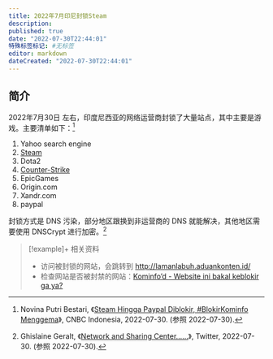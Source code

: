 ```yaml
---
title: 2022年7月印尼封锁Steam
description:
published: true
date: "2022-07-30T22:44:01"
特殊标签标记: #无标签
editor: markdown
dateCreated: "2022-07-30T22:44:01"
---
```


## 简介

2022年7月30日 左右，印度尼西亚的网络运营商封锁了大量站点，其中主要是游戏。主要清单如下：[^359795]

[^359795]: Novina Putri Bestari, 《[Steam Hingga Paypal Diblokir, #BlokirKominfo Menggema](https://web.archive.org/web/20220730145041/https://www.cnbcindonesia.com/tech/20220730111859-37-359795/steam-hingga-paypal-diblokir-blokirkominfo-menggema)》, CNBC Indonesia, 2022-07-30. (参照 2022-07-30).

1.  Yahoo search engine
2.  [Steam][]
3.  Dota2
4.  [Counter-Strike][CSGO]
5.  EpicGames
6.  Origin.com
7.  Xandr.com
8.  paypal

[Steam]: /game/数字分发平台/Steam.md
[CSGO]: /game/CSGO.md

封锁方式是 DNS 污染，部分地区跟换到非运营商的 DNS 就能解决，其他地区需要使用 DNSCrypt 进行加密。[^Ghis_Geralt]

[^Ghis_Geralt]: Ghislaine Geralt, 《[Network and Sharing Center……](https://web.archive.org/web/20220730114820/https://twitter.com/Ghis_Geralt/status/1553145617232211968)》, Twitter, 2022-07-30. (参照 2022-07-30).

> [!example]+ 相关资料
>
> +   访问被封锁的网站，会跳转到 <http://lamanlabuh.aduankonten.id/>
> +   检查网站是否被封禁的网站：[Kominfo’d - Website ini bakal keblokir ga ya?](https://kominfod.angelo.fyi)
